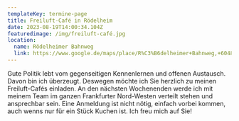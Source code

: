```yaml
---
templateKey: termine-page
title: Freiluft-Café in Rödelheim
date: 2023-08-19T14:00:34.104Z
featuredimage: /img/freiluft-café.jpg
location:
  name: Rödelheimer Bahnweg
  link: https://www.google.de/maps/place/R%C3%B6delheimer+Bahnweg,+60489+Frankfurt+am+Main/@50.1258426,8.6047437,17z/data=!3m1!4b1!4m6!3m5!1s0x47bd099a6c8397fd:0xa5154d8662d0763f!8m2!3d50.1258392!4d8.6073186!16s%2Fg%2F1tl1g_n_?entry=ttu
---
```

Gute Politik lebt vom gegenseitigen Kennenlernen und offenen Austausch. Davon bin ich überzeugt. Deswegen möchte ich Sie herzlich zu meinen Freiluft-Cafés einladen. An den nächsten Wochenenden werde ich mit meinem Team im ganzen Frankfurter Nord-Westen verteilt stehen und ansprechbar sein. Eine Anmeldung ist nicht nötig, einfach vorbei kommen, auch wenns nur für ein Stück Kuchen ist. Ich freu mich auf Sie!